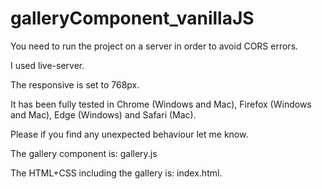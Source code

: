 # galleryComponent_vanillaJS

You need to run the project on a server in order to avoid CORS errors.

I used live-server.

The responsive is set to 768px.

It has been fully tested in Chrome (Windows and Mac), Firefox (Windows and Mac), Edge (Windows) and Safari (Mac).

Please if you find any unexpected behaviour let me know.

The gallery component is: gallery.js

The HTML+CSS including the gallery is: index.html.
